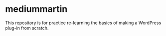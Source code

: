 # mediummartin

This repository is for practice re-learning the basics of making a WordPress plug-in from scratch.

